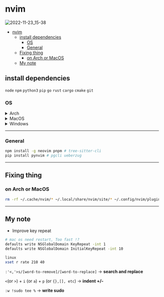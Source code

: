 # nvim

![2022-11-23_15-38](https://user-images.githubusercontent.com/82561297/203920945-1148071e-baa5-45ab-9aa5-3d92086ab149.png)

<!--toc:start-->
- [nvim](#nvim)
  - [install dependencies](#install-dependencies)
    - [OS](#os)
    - [General](#general)
  - [Fixing thing](#fixing-thing)
    - [on Arch or MacOS](#on-arch-or-macos)
  - [My note](#my-note)
<!--toc:end-->

## install dependencies

`node` `npm` `python3` `pip` `go` `rust` `cargo` `cmake` `git`

### OS

<details>
<summary>Arch</summary>

via [yay](https://github.com/Jguer/yay)

```bash
yay -S git base-devel go rust perl ruby luarocks pyenv tk bat wget tree ripgrep\
fd jq fzf xclip lazygit tmux zip nnn-nerd advcpmv nsxiv zathura zathura-pdf-mupdf\
dragon-drop glow ttf-jetbrains-mono xsel
```

</details>

<details>
<summary>MacOS</summary>

via [brew](https://brew.sh/)

```bash
xcode-select --install
  
brew install bat btop docker fd fzf cmake gcc git jq lazygit nnn ripgrep\
tmux tree tree-sitter wget gdu gnupg unzip glow

brew install ruby go luarocks perl rust dotnet
brew install nvm pyenv pyenv-virtualenv
brew tap homebrew/cask-fonts && brew install --cask font-jetbrains-mono-nerd-font

```

</details>

<details>
<summary>Windows</summary>

via [scoop](https://scoop.sh)

```bash
scoop install git
git config --global credential.helper manager-core
scoop bucket add extras
scoop bucket add main
scoop install nu
scoop install nvm pyenv psed fzf ripgrep fd\
lazygit JetBrainsMono-NF make mingw  sudo winget wget rust go luarocks
```

</details>

---

### General

```bash
npm install -g neovim pnpm # tree-sitter-cli
pip install pynvim # pgcli ueberzug
```

---

## Fixing thing

### on Arch or MacOS

```bash
rm -rf ~/.cache/nvim/* ~/.local/share/nvim/site/* ~/.config/nvim/plugin/packer_compiled.lua

```

---

## My note

- Improve key repeat

```bash
# mac os need restart, Too fast !?
defaults write NSGlobalDomain KeyRepeat -int 1
defaults write NSGlobalDomain InitialKeyRepeat -int 10

linux
xset r rate 210 40
```

`:'<,'>s/[word-to-remove]/[word-to-replace]` -> **search and replace**

`<`(or `>`) + `i` (or `a`) + `p` (or `{},[], etc`) -> **indent +/-**

`:w !sudo tee %` -> **write sudo**
